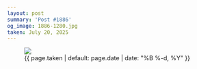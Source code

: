```yaml
---
layout: post
summary: 'Post #1886'
og_image: 1886-1280.jpg
taken: July 20, 2025
---
```


<figure class="post" data-src="{{ site.assets_url }}/{{ page.og_image }}" data-sub-html="#caption-1886">
<img sizes="(min-width: 700px) 50vw, calc(100vw - 2rem)" src="{{ site.assets_url }}/1886-640.jpg" srcset="{{ site.assets_url }}/1886-320.jpg 320w, {{ site.assets_url }}/1886-640.jpg 640w, {{ site.assets_url }}/1886-960.jpg 960w, {{ site.assets_url }}/1886-1280.jpg 1280w" />
<figcaption id="caption-1886">
<time>{{ page.taken | default: page.date | date: "%B %-d, %Y" }}</time>
</figcaption>
</figure>
